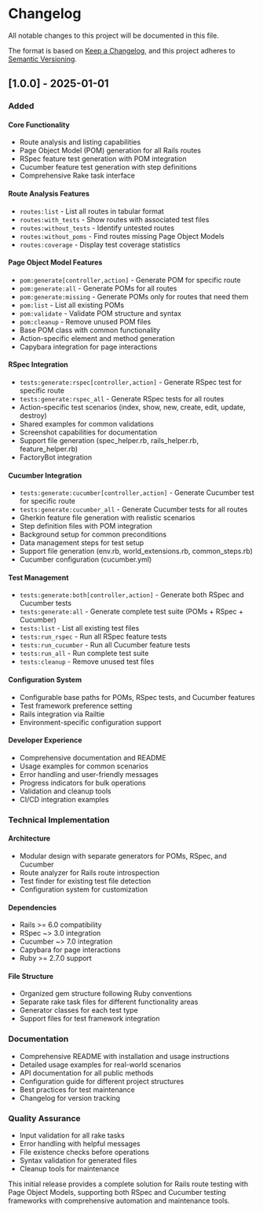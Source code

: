 # Changelog

All notable changes to this project will be documented in this file.

The format is based on [Keep a Changelog](https://keepachangelog.com/en/1.0.0/),
and this project adheres to [Semantic Versioning](https://semver.org/spec/v2.0.0.html).

## [1.0.0] - 2025-01-01

### Added

#### Core Functionality
- Route analysis and listing capabilities
- Page Object Model (POM) generation for all Rails routes
- RSpec feature test generation with POM integration
- Cucumber feature test generation with step definitions
- Comprehensive Rake task interface

#### Route Analysis Features
- `routes:list` - List all routes in tabular format
- `routes:with_tests` - Show routes with associated test files
- `routes:without_tests` - Identify untested routes
- `routes:without_poms` - Find routes missing Page Object Models
- `routes:coverage` - Display test coverage statistics

#### Page Object Model Features
- `pom:generate[controller,action]` - Generate POM for specific route
- `pom:generate:all` - Generate POMs for all routes
- `pom:generate:missing` - Generate POMs only for routes that need them
- `pom:list` - List all existing POMs
- `pom:validate` - Validate POM structure and syntax
- `pom:cleanup` - Remove unused POM files
- Base POM class with common functionality
- Action-specific element and method generation
- Capybara integration for page interactions

#### RSpec Integration
- `tests:generate:rspec[controller,action]` - Generate RSpec test for specific route
- `tests:generate:rspec_all` - Generate RSpec tests for all routes
- Action-specific test scenarios (index, show, new, create, edit, update, destroy)
- Shared examples for common validations
- Screenshot capabilities for documentation
- Support file generation (spec_helper.rb, rails_helper.rb, feature_helper.rb)
- FactoryBot integration

#### Cucumber Integration
- `tests:generate:cucumber[controller,action]` - Generate Cucumber test for specific route
- `tests:generate:cucumber_all` - Generate Cucumber tests for all routes
- Gherkin feature file generation with realistic scenarios
- Step definition files with POM integration
- Background setup for common preconditions
- Data management steps for test setup
- Support file generation (env.rb, world_extensions.rb, common_steps.rb)
- Cucumber configuration (cucumber.yml)

#### Test Management
- `tests:generate:both[controller,action]` - Generate both RSpec and Cucumber tests
- `tests:generate:all` - Generate complete test suite (POMs + RSpec + Cucumber)
- `tests:list` - List all existing test files
- `tests:run_rspec` - Run all RSpec feature tests
- `tests:run_cucumber` - Run all Cucumber feature tests
- `tests:run_all` - Run complete test suite
- `tests:cleanup` - Remove unused test files

#### Configuration System
- Configurable base paths for POMs, RSpec tests, and Cucumber features
- Test framework preference setting
- Rails integration via Railtie
- Environment-specific configuration support

#### Developer Experience
- Comprehensive documentation and README
- Usage examples for common scenarios
- Error handling and user-friendly messages
- Progress indicators for bulk operations
- Validation and cleanup tools
- CI/CD integration examples

### Technical Implementation

#### Architecture
- Modular design with separate generators for POMs, RSpec, and Cucumber
- Route analyzer for Rails route introspection
- Test finder for existing test file detection
- Configuration system for customization

#### Dependencies
- Rails >= 6.0 compatibility
- RSpec ~> 3.0 integration
- Cucumber ~> 7.0 integration
- Capybara for page interactions
- Ruby >= 2.7.0 support

#### File Structure
- Organized gem structure following Ruby conventions
- Separate rake task files for different functionality areas
- Generator classes for each test type
- Support files for test framework integration

### Documentation
- Comprehensive README with installation and usage instructions
- Detailed usage examples for real-world scenarios
- API documentation for all public methods
- Configuration guide for different project structures
- Best practices for test maintenance
- Changelog for version tracking

### Quality Assurance
- Input validation for all rake tasks
- Error handling with helpful messages
- File existence checks before operations
- Syntax validation for generated files
- Cleanup tools for maintenance

This initial release provides a complete solution for Rails route testing with Page Object Models, supporting both RSpec and Cucumber testing frameworks with comprehensive automation and maintenance tools.

